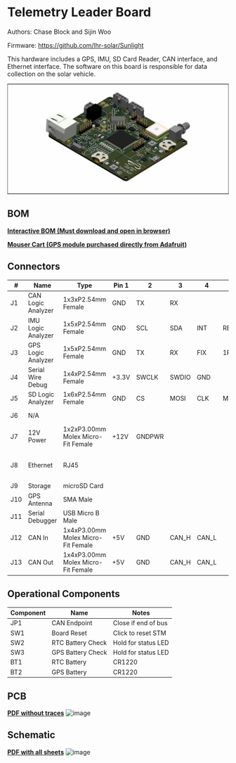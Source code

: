 # Telemetry Leader Board
Authors: Chase Block and Sijin Woo

Firmware: https://github.com/lhr-solar/Sunlight

This hardware includes a GPS, IMU, SD Card Reader, CAN interface, and Ethernet interface.
The software on this board is responsible for data collection on the solar vehicle.

![Telemetry-Primary](Telemetry-Primary.png)

## BOM
[**Interactive BOM (Must download and open in browser)**](ibom.html)

[**Mouser Cart (GPS module purchased directly from Adafruit)**](https://www.mouser.com/ProjectManager/ProjectDetail.aspx?AccessID=f18cbb5175)

## Connectors
| # | Name | Type | Pin 1 | 2 | 3 | 4 | 5 | 6 | Notes |
| - | - | - | - | - | - | - | - | - | - |
| J1  | CAN Logic Analyzer | 1x3xP2.54mm Female | GND | TX | RX | | | | |
| J2  | IMU Logic Analyzer | 1x5xP2.54mm Female | GND | SCL | SDA | INT | RESET | | I2C |
| J3  | GPS Logic Analyzer | 1x5xP2.54mm Female | GND | TX | RX | FIX | 1PPS | | USART |
| J4  | Serial Wire Debug | 1x4xP2.54mm Female | +3.3V | SWCLK | SWDIO | GND | | | Flashing |
| J5  | SD Logic Analyzer | 1x6xP2.54mm Female | GND | CS | MOSI | CLK | MISO | DET | SPI |
| J6  | N/A | | | | | | | | Vestigial annotation |
| J7  | 12V Power | 1x2xP3.00mm Molex Micro-Fit Female | +12V | GNDPWR | | | | | Primary power board |
| J8  | Ethernet | RJ45 | | | | | | | Refer to [Sunlight](https://github.com/lhr-solar/Sunlight) repo for radio connections |
| J9  | Storage | microSD Card | | | | | | | Local logging |
| J10 | GPS Antenna | SMA Male | | | | | | | Extends range |
| J11 | Serial Debugger | USB Micro B Male | | | | | | | At 115,200 bauds, [PuTTY](https://www.putty.org/) |
| J12 | CAN In | 1x4xP3.00mm Molex Micro-Fit Female | +5V | GND | CAN_H | CAN_L | | | Interchangable with J13 |
| J13 | CAN Out | 1x4xP3.00mm Molex Micro-Fit Female | +5V | GND | CAN_H | CAN_L | | | Refer to JP1 below if end of bus |

## Operational Components
| Component | Name | Notes |
| - | - | - |
| JP1 | CAN Endpoint | Close if end of bus |
| SW1  | Board Reset | Click to reset STM |
| SW2  | RTC Battery Check | Hold for status LED |
| SW3  | GPS Battery Check | Hold for status LED |
| BT1  | RTC Battery | CR1220 |
| BT2  | GPS Battery | CR1220 |

## PCB
[**PDF without traces**](Telemetry-PrimaryPCB.pdf)
![image](https://github.com/lhr-solar/Telemetry-PrimaryPCB/assets/89665539/ad073740-9882-4929-ab12-1cdbe04fda4d)

## Schematic
[**PDF with all sheets**](Telemetry-PrimarySCH.pdf)
![image](https://github.com/lhr-solar/Telemetry-PrimaryPCB/assets/89665539/b8ef9f8d-9eff-4354-868d-d6086495b24d)
